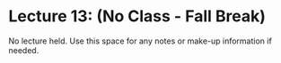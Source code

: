 # Lecture 13: (No Class - Fall Break)

No lecture held. Use this space for any notes or make-up information if needed.
